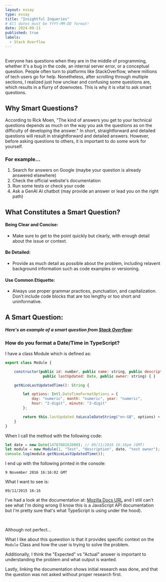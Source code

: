 ```yaml
---
layout: essay
type: essay
title: "Insightful Inqueries"
# All dates must be YYYY-MM-DD format!
date: 2024-09-11
published: true
labels:
  - Stack Overflow
---
```


## 
Everyone has questions when they are in the middle of programming, whether it's a bug in the code, an internal server error, or a conceptual question. People often turn to platforms like StackOverflow, where millions of tech users go for help. Nonetheless, after scrolling through multiple sections, I realized just how unclear and confusing some questions are, which results in a flurry of downvotes. This is why it is vital to ask smart questions. 

## Why Smart Questions?

According to Rick Moen, "The kind of answers you get to your technical questions depends as much on the way you ask the questions as on the difficulty of developing the answer." In short, straightforward and detailed questions will result in straightforward and detailed answers. However, before asking questions to others, it is important to do some work for yourself. 

### For example...
1. Search for answers on Google (maybe your question is already answered elsewhere)
2. Check the official website's documentation
3. Run some tests or check your code
4. Ask a GenAI AI chatbot (may provide an answer or lead you on the right path)

## What Constitutes a Smart Question?

#### Being Clear and Concise:

- Make sure to get to the point quickly but clearly, with enough detail about the issue or context.

#### Be Detailed:

- Provide as much detail as possible about the problem, including relavent background information such as code examples or versioning.

#### Use Common Etiquette:

- Always use proper grammar practices, punctuation, and capitalization. Don't include code blocks that are too lengthy or too short and uninformative.

## A Smart Question:

##### Here's an example of a smart question from [Stack Overflow](https://stackoverflow.com/questions/40526102/how-do-you-format-a-date-time-in-typescript):

### How do you format a Date/Time in TypeScript?

I have a class Module which is defined as:

```js
export class Module {

    constructor(public id: number, public name: string, public description: string, 
                 public lastUpdated: Date, public owner: string) { }

    getNiceLastUpdatedTime(): String {

        let options: Intl.DateTimeFormatOptions = {
            day: "numeric", month: "numeric", year: "numeric",
            hour: "2-digit", minute: "2-digit"
        };

        return this.lastUpdated.toLocaleDateString("en-GB", options) + " " + this.lastUpdated.toLocaleTimeString("en-GB", options);
    }
}
```

When I call the method with the following code:

```js
let date = new Date(1478708162000); // 09/11/2016 16:16pm (GMT)
let module = new Module(1, "Test", "description", date, "test owner");
console.log(module.getNiceLastUpdatedTime());
```

I end up with the following printed in the console:

```9 November 2016 16:16:02 GMT```


What I want to see is:

```09/11/2015 16:16```

I've had a look at the documentation at: [Mozilla Docs URL](https://developer.mozilla.org/en-US/docs/Web/JavaScript/Reference/Global_Objects/Date/toLocaleDateString) and I still can't see what I'm doing wrong (I know this is a JavaScript API documentation but I'm pretty sure that's what TypeScript is using under the hood).

<br>

Although not perfect...

What I like about this quewstion is that it provides specific context on the ```Module``` Class and how the user is trying to solve the problem. 

Additionally, I think the "Expected" vs "Actual" answer is important to understanding the problem and what output is wanted. 

Lastly, linking the documentation shows initial research was done, and that the question was not asked without proper research first.


